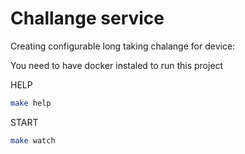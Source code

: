 # Challange service 

Creating configurable long taking chalange for device:

You need to have docker instaled to run this project 

HELP

```sh
make help
```
START
```sh
make watch
```

